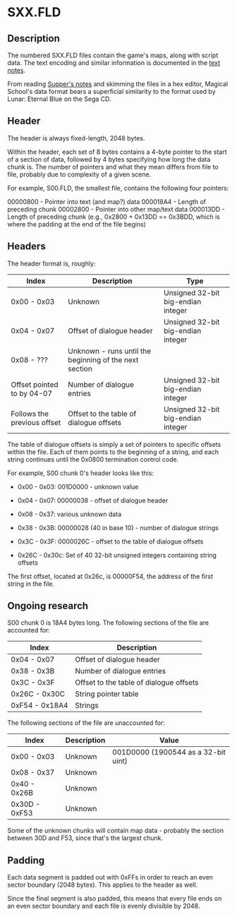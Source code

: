 # SXX.FLD

## Description

The numbered SXX.FLD files contain the game's maps, along with script data. The text encoding and similar information is documented in the [text notes](notes/text.md).

From reading [Supper's notes](https://github.com/suppertails66/wdtools/blob/master/notes/lunareb_notes.txt) and skimming the files in a hex editor, Magical School's data format bears a superficial similarity to the format used by Lunar: Eternal Blue on the Sega CD.

## Header

The header is always fixed-length, 2048 bytes.

Within the header, each set of 8 bytes contains a 4-byte pointer to the start of a section of data, followed by 4 bytes specifying how long the data chunk is. The number of pointers and what they mean differs from file to file, probably due to complexity of a given scene.

For example, S00.FLD, the smallest file, contains the following four pointers:

00000800 - Pointer into text (and map?) data
000018A4 - Length of preceding chunk
00002800 - Pointer into other map/text data
000013DD - Length of preceding chunk (e.g., 0x2800 + 0x13DD == 0x3BDD, which is where the padding at the end of the file begins)

## Headers

The header format is, roughly:

| Index | Description | Type |
|-------|-------------|--------|
| 0x00 - 0x03 | Unknown | Unsigned 32-bit big-endian integer |
| 0x04 - 0x07 | Offset of dialogue header | Unsigned 32-bit big-endian integer |
| 0x08 - ??? | Unknown - runs until the beginning of the next section |  |
| Offset pointed to by 04-07 | Number of dialogue entries | Unsigned 32-bit big-endian integer |
| Follows the previous offset | Offset to the table of dialogue offsets | Unsigned 32-bit big-endian integer |

The table of dialogue offsets is simply a set of pointers to specific offsets within the file. Each of them points to the beginning of a string, and each string continues until the 0x0800 termination control code.

For example, S00 chunk 0's header looks like this:

* 0x00 - 0x03: 001D0000 - unknown value
* 0x04 - 0x07: 00000038 - offset of dialogue header
* 0x08 - 0x37: various unknown data
* 0x38 - 0x3B: 00000028 (40 in base 10) - number of dialogue strings
* 0x3C - 0x3F: 0000026C - offset to the table of dialogue offsets

* 0x26C - 0x30c: Set of 40 32-bit unsigned integers containing string offsets

The first offset, located at 0x26c, is 00000F54, the address of the first string in the file.

## Ongoing research

S00 chunk 0 is 18A4 bytes long. The following sections of the file are accounted for:

| Index | Description |
|-------|-------------|
| 0x04 - 0x07    | Offset of dialogue header |
| 0x38 - 0x3B    | Number of dialogue entries |
| 0x3C - 0x3F    | Offset to the table of dialogue offsets |
| 0x26C - 0x30C  | String pointer table |
| 0xF54 - 0x18A4 | Strings |

The following sections of the file are unaccounted for:

| Index | Description | Value |
|-------|-------------|-------|
| 0x00 - 0x03   | Unknown | 001D0000 (1900544 as a 32-bit uint) |
| 0x08 - 0x37   | Unknown | |
| 0x40 - 0x26B  | Unknown | |
| 0x30D - 0xF53 | Unknown | |

Some of the unknown chunks will contain map data - probably the section between 30D and F53, since that's the largest chunk.

## Padding

Each data segment is padded out with 0xFFs in order to reach an even sector boundary (2048 bytes). This applies to the header as well.

Since the final segment is also padded, this means that every file ends on an even sector boundary and each file is evenly divisible by 2048.
